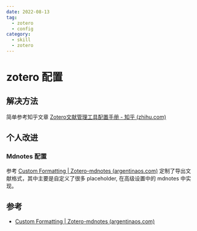 ```yaml
---
date: 2022-08-13
tag:
  - zotero
  - config
category:
  - skill
  - zotero
---
```


# zotero 配置

## 解决方法

简单参考知乎文章 [Zotero文献管理工具配置手册 - 知乎 (zhihu.com)](https://zhuanlan.zhihu.com/p/371968761)

## 个人改进

### Mdnotes 配置

参考 [Custom Formatting | Zotero-mdnotes (argentinaos.com)](https://argentinaos.com/zotero-mdnotes/docs/advanced/formatting) 定制了导出文献格式，其中主要是自定义了很多 placeholder, 在高级设置中的 mdnotes 中实现。



## 参考

- [Custom Formatting | Zotero-mdnotes (argentinaos.com)](https://argentinaos.com/zotero-mdnotes/docs/advanced/formatting)

